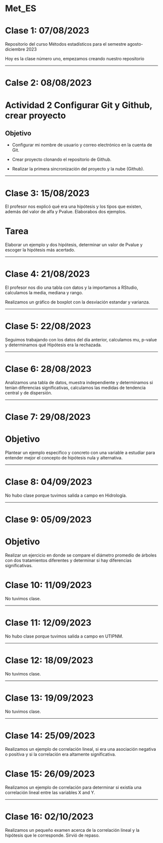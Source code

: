 # Met_ES
# Clase 1: 07/08/2023
Repositorio del curso Métodos estadísticos para el semestre agosto-diciembre 2023

Hoy es la clase número uno, empezamos creando nuestro repositorio

----------------------------------------------
# Calse 2: 08/08/2023
# Actividad 2 Configurar Git y Github, crear proyecto

## Objetivo

+ Configurar mi nombre de usuario y correo electrónico en la cuenta de Git.

+ Crear proyecto clonando el repositorio de Github.

+ Realizar la primera sincronización del proyecto y la nube (Github).

----------------------------------------------
# Clase 3: 15/08/2023

El profesor nos explicó qué era una hipótesis y los tipos que existen, además
del valor de alfa y Pvalue. Elaborabos dos ejemplos.

# Tarea

Elaborar un ejemplo y dos hipótesis, determinar un valor de Pvalue y escoger
la hipótesis más acertado.

----------------------------------------------
# Clase 4: 21/08/2023

El profesor nos dio una tabla con datos y la importamos a RStudio, calculamos
la media, mediana y rango.

Realizamos un gráfico de boxplot con la desviación estandar y varianza.

----------------------------------------------
# Clase 5: 22/08/2023

Seguimos trabajando con los datos del día anterior, calculamos mu, p-value y
determinamos qué Hipótesis era la rechazada.

----------------------------------------------
# Clase 6: 28/08/2023

Analizamos una tabla de datos, muestra independiente y determinamos si tenían
diferencias significativas, calculamos las medidas de tendencia central y de
dispersión.

----------------------------------------------
# Clase 7: 29/08/2023

# Objetivo

Plantear un ejemplo específico y concreto con una variable a estudiar para
entender mejor el concepto de hipótesis nula y alternativa.

----------------------------------------------
# Clase 8: 04/09/2023

No hubo clase porque tuvimos salida a campo en Hidrología.

----------------------------------------------
# Clase 9: 05/09/2023

# Objetivo

Realizar un ejercicio en donde se compare el diámetro promedio de árboles con
dos tratamientos diferentes y determinar si hay diferencias significativas.

# Clase 10: 11/09/2023

No tuvimos clase.

----------------------------------------------
# Clase 11: 12/09/2023

No hubo clase porque tuvimos salida a campo en UTIPNM.

----------------------------------------------
# Clase 12: 18/09/2023

No tuvimos clase.

----------------------------------------------
# Clase 13: 19/09/2023

No tuvimos clase.

----------------------------------------------
# Clase 14: 25/09/2023

Realizamos un ejemplo de correlación lineal, si era una asociación negativa o
positiva y si la correlación era altamente significativa.

# Clase 15: 26/09/2023

Realizamos un ejemplo de correlación para determinar si existía una correlación
lineal entre las variables X and Y.

----------------------------------------------
# Clase 16: 02/10/2023

Realizamos un pequeño examen acerca de la correlación lineal y la hipótesis que
le corresponde. Sirvió de repaso.



